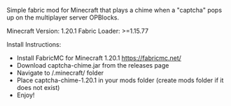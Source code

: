 Simple fabric mod for Minecraft that plays a chime when a "captcha" pops up on the multiplayer server OPBlocks.

Minecraft Version: 1.20.1 
Fabric Loader: >=1.15.77

Install Instructions:
- Install FabricMC for Minecraft 1.20.1 https://fabricmc.net/
- Download captcha-chime.jar from the releases page
- Navigate to /.minecraft/ folder
- Place captcha-chime-1.20.1 in your mods folder (create mods folder if it does not exist)
- Enjoy!
